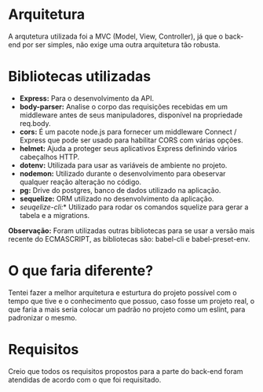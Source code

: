 # Arquitetura
A arqutetura utilizada foi a MVC (Model, View, Controller), já que o back-end por ser simples, não exige uma outra arquitetura tão robusta.

# Bibliotecas utilizadas

- **Express:** Para o desenvolvimento da API.
- **body-parser:** Analise o corpo das requisições recebidas em um middleware antes de seus manipuladores, disponível na propriedade req.body.
- **cors:** É um pacote node.js para fornecer um middleware Connect / Express que pode ser usado para habilitar CORS com várias opções.
- **helmet:** Ajuda a proteger seus aplicativos Express definindo vários cabeçalhos HTTP.
- **dotenv:** Utilizada para usar as variáveis de ambiente no projeto.
- **nodemon:** Utilizado durante o desenvolvimento para obeservar qualquer reação alteração no código.
- **pg:** Drive do postgres, banco de dados utilizado na aplicação.
- **sequelize:** ORM utilizado no desenvolvimento da aplicação.
- *seuqelize-cli:** Utilizado para rodar os comandos squelize para gerar a tabela e a migrations.

**Observação:** Foram utilizadas outras bibliotecas para se usar a versão mais recente do ECMASCRIPT, as bibliotecas são: babel-cli e babel-preset-env.

# O que faria diferente?

Tentei fazer a melhor arquitetura e esturtura do projeto possível com o tempo que tive e o conhecimento que possuo, caso fosse um projeto real, o que faria
a mais seria colocar um padrão no projeto como um eslint, para padronizar o mesmo.

# Requisitos

Creio que todos os requisitos propostos para a parte do back-end foram atendidas de acordo com o que foi requisitado.
